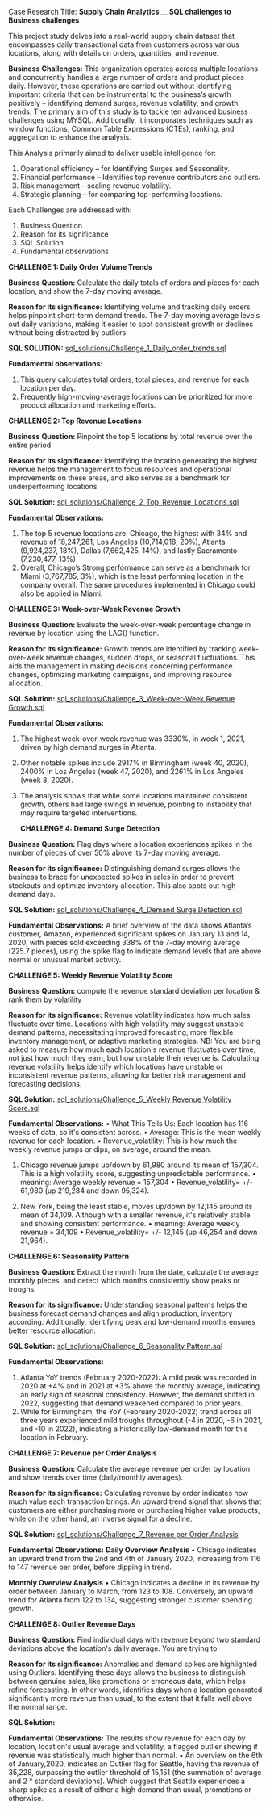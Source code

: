 Case Research Title:  **Supply Chain Analytics __ SQL challenges to Business challenges**

This project study delves into a real-world supply chain dataset that encompasses daily transactional data from customers across various locations, along with details on orders, quantities, and revenue.

**Business Challenges:**
This organization operates across multiple locations and concurrently handles a large number of orders and product pieces daily. However, these operations are carried out without identifying important criteria that can be instrumental to the business’s growth positively – identifying demand surges, revenue volatility, and growth trends. 
The primary aim of this study is to tackle ten advanced business challenges using MYSQL. Additionally, it incorporates techniques such as window functions, Common Table Expressions (CTEs), ranking, and aggregation to enhance the analysis.

This Analysis primarily aimed to deliver usable intelligence for:
1.	Operational efficiency – for Identifying Surges and Seasonality.
2.	Financial performance – Identifies top revenue contributors and outliers.
3.	Risk management – scaling revenue volatility.
4.	Strategic planning – for comparing top-performing locations. 

Each Challenges are addressed with:
1.	Business Question
2.	Reason for its significance
3.	SQL Solution
4.	Fundamental observations

  **CHALLENGE 1: Daily Order Volume Trends**
  
**Business Question:**
Calculate the daily totals of orders and pieces for each location, and show the 7-day moving average.

**Reason for its significance:**
Identifying volume and tracking daily orders helps pinpoint short-term demand trends. The 7-day moving average levels out daily variations, making it easier to spot consistent growth or declines without being distracted by outliers.

**SQL SOLUTION:**
[sql_solutions/Challenge_1_Daily_order_trends.sql](https://github.com/Mickuye/Supply-Chain/blob/c7e774c6806541019609b0f063cbd5663e416785/sql_solutions/challenge_1_daily_order_trends.sql)

**Fundamental observations:**
1.	This query calculates total orders, total pieces, and revenue for each location per day.
2.	Frequently high-moving-average locations can be prioritized for more product allocation and marketing efforts.


   **CHALLENGE 2: Top Revenue Locations**
   
**Business Question:**
Pinpoint the top 5 locations by total revenue over the entire period

**Reason for its significance:**
Identifying the location generating the highest revenue helps the management to focus resources and operational improvements on these areas, and also serves as a benchmark for underperforming locations

**SQL Solution:**
[sql_solutions/Challenge_2_Top_Revenue_Locations.sql](https://github.com/Mickuye/Supply-Chain/blob/8c8c3b6909be029d077a1efa1e57981e7e7f2fde/sql_solutions/Challenge_2_Top_Revenue_Locations)

**Fundamental Observations:**
1.	The top 5 revenue locations are: Chicago, the highest with 34% and revenue of 18,247,261, Los Angeles (10,714,018, 20%), Atlanta (9,924,237, 18%), Dallas (7,662,425, 14%), and lastly Sacramento (7,230,477, 13%)
2.	Overall, Chicago’s Strong performance can serve as a benchmark for Miami (3,767,785, 3%), which is the least performing location in the company overall. The same procedures implemented in Chicago could also be applied in Miami.
   

  **CHALLENGE 3: Week-over-Week Revenue Growth**

**Business Question:**
Evaluate the week-over-week percentage change in revenue by location using the LAG() function.

**Reason for its significance:**
Growth trends are identified by tracking week-over-week revenue changes, sudden drops, or seasonal fluctuations. This aids the management in making decisions concerning performance changes, optimizing marketing campaigns, and improving resource allocation.
 
**SQL Solution:**
[sql_solutions/Challenge_3_Week-over-Week Revenue Growth.sql](https://github.com/Mickuye/Supply-Chain/blob/9b805276b43476e882de7f6b89210dcf8acc81b0/sql_solutions/Challenge_3_Week-over-Week%20Revenue%20Growth)

**Fundamental Observations:**
1.	The highest week-over-week revenue was 3330%, in week 1, 2021, driven by high demand surges in Atlanta.
2.	Other notable spikes include 2917% in Birmingham (week 40, 2020), 2400% in Los Angeles (week 47, 2020), and 2261% in Los Angeles (week 8, 2020).
3.	The analysis shows that while some locations maintained consistent growth, others had large swings in revenue, pointing to instability that may require targeted interventions.
   

    **CHALLENGE 4: Demand Surge Detection**
  	
**Business Question:**
Flag days where a location experiences spikes in the number of pieces of over 50% above its 7-day moving average.

**Reason for its significance:**
Distinguishing demand surges allows the business to brace for unexpected spikes in sales in order to prevent stockouts and optimize inventory allocation. This also spots out high-demand days.

**SQL Solution:**
[sql_solutions/Challenge_4_Demand Surge Detection.sql](https://github.com/Mickuye/Supply-Chain/blob/d20d2c393a71471b2ecc79c3aaa0a998c25de3d2/sql_solutions/Challenge_4_Demand%20Surge%20Detection)

**Fundamental Observations:**
A brief overview of the data shows Atlanta’s customer, Amazon, experienced significant spikes on January 13 and 14, 2020, with pieces sold exceeding 338% of the 7-day moving average (225.7 pieces), using the spike flag to indicate demand levels that are above normal or unusual market activity.


  **CHALLENGE 5: Weekly Revenue Volatility Score**
  
**Business Question:**
compute the revenue standard deviation per location & rank them by volatility

**Reason for its significance:**
Revenue volatility indicates how much sales fluctuate over time. Locations with high volatility may suggest unstable demand patterns, necessitating improved forecasting, more flexible inventory management, or adaptive marketing strategies.
NB: You are being asked to measure how much each location's revenue fluctuates over time, not just how much they earn, but how unstable their revenue is.
Calculating revenue volatility helps identify which locations have unstable or inconsistent revenue patterns, allowing for better risk management and forecasting decisions. 

**SQL Solution:**
[sql_solutions/Challenge_5_Weekly Revenue Volatility Score.sql](https://github.com/Mickuye/Supply-Chain/blob/670c73e5a093a2102d55f1672944cfc8fc67429e/sql_solutions/Challenge_5_Weekly%20Revenue%20Volatility%20Score.sql)

**Fundamental Observations:**
•	What This Tells Us: Each location has 116 weeks of data, so it's consistent across.
•	Average: This is the mean weekly revenue for each location.
•	Revenue_volatility: This is how much the weekly revenue jumps or dips, on average, around the mean.

1.	Chicago revenue jumps up/down by 61,980 around its mean of 157,304. This is a high volatility score, suggesting unpredictable performance.
•	meaning: Average weekly revenue = 157,304
•	Revenue_volatility= +/- 61,980 (up 219,284 and down 95,324).

2.	New York, being the least stable, moves up/down by 12,145 around its mean of 34,109. 
Although with a smaller revenue, it's relatively stable and showing consistent performance.
•	meaning: Average weekly revenue = 34,109
•	Revenue_volatility= +/- 12,145 (up 46,254 and down 21,964).


   **CHALLENGE 6: Seasonality Pattern**

**Business Question:**
Extract the month from the date, calculate the average monthly pieces, and detect which months consistently show peaks or troughs.

**Reason for its significance:**
Understanding seasonal patterns helps the business forecast demand changes and align production, inventory according. Additionally, identifying peak and low-demand months ensures better resource allocation.

**SQL Solution:**
[sql_solutions/Challenge_6_Seasonality Pattern.sql](https://github.com/Mickuye/Supply-Chain/blob/1419fdef2bafb437bfb4f0b76ffdaaa73d3bc1dd/sql_solutions/Challenge_6_Seasonality%20Pattern.sql)

**Fundamental Observations:**
1.	Atlanta YoY trends (February 2020-2022): A mild peak was recorded in 2020 at +4% and in 2021 at +3% above the monthly average, indicating an early sign of seasonal consistency. However, the demand shifted in 2022, suggesting that demand weakened compared to prior years.
2.	While for Birmingham, the YoY (February 2020-2022) trend across all three years experienced mild troughs throughout (-4 in 2020, -6 in 2021, and -10 in 2022), indicating a historically low-demand month for this location in February.


   **CHALLENGE 7: Revenue per Order Analysis**

**Business Question:**
Calculate the average revenue per order by location and show trends over time (daily/monthly averages).

**Reason for its significance:**
Calculating revenue by order indicates how much value each transaction brings. An upward trend signal that shows that customers are either purchasing more or purchasing higher value products, while on the other hand, an inverse signal for a decline.

**SQL Solution:**
[sql_solutions/Challenge_7_Revenue per Order Analysis](https://github.com/Mickuye/Supply-Chain/blob/c350cf3436acc4e40edd485eca1873393cdba1e4/sql_solutions/Challenge_7_Revenue%20per%20Order%20Analysis.sql)

**Fundamental Observations:**
	**Daily Overview Analysis**
•	Chicago indicates an upward trend from the 2nd and 4th of January 2020, increasing from 116 to 147 revenue per order, before dipping in trend. 

**Monthly Overview Analysis**
•	Chicago indicates a decline in its revenue by order between January to March, from 123 to 108. Conversely, an upward trend for Atlanta from 122 to 134, suggesting stronger customer spending growth.

  **CHALLENGE 8: Outlier Revenue Days**

**Business Question:** 
Find individual days with revenue beyond two standard deviations above the location's daily average. You are trying to 

**Reason for its significance:** 
Anomalies and demand spikes are highlighted using Outliers. Identifying these days allows the business to distinguish between genuine sales, like promotions or erroneous data, which helps refine forecasting.  In other words, identifies days when a location generated significantly more revenue than usual, to the extent that it falls well above the normal range.

**SQL Solution:**
[](https://github.com/Mickuye/Supply-Chain/blob/28ef762e78dbcca08f9aff82c207b3a8c2370d53/sql_solutions/Challenge_8_Outlier%20Revenue%20Days.sql)

**Fundamental Observations:**
The results show revenue for each day by location, location's usual average and volatility, a flagged outlier showing if revenue was statistically much higher than normal.
•	An overview on the 6th of January,2020, indicates an Outlier flag for Seattle, having the revenue of 35,228, surpassing the outlier threshold of 15,151 (the summation of average and 2 * standard deviations). Which suggest that Seattle experiences a sharp spike as a result of either a high demand than usual, promotions or otherwise.
